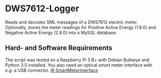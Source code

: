 # DWS7612-Logger
Reads and decodes SML messages of a DWS7612 electric meter. Optionally, stores the meter readings for Positive Active Energy (1.8.0) and Negative Active Energy (2.8.0) into a MySQL database.

Hard- and Software Requirements
-------------------------------
The script was tested on a Raspberry Pi 3 B+ with Debian Bullseye and Python 3.5 installed. You also need an optical smart meter interface with e.g. a USB connector.
[IR SmartMeterInterface](https://wiki.volkszaehler.org/hardware/controllers/ir-schreib-lesekopf-usb-ausgang)

